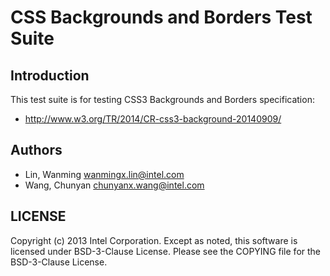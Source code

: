 # CSS Backgrounds and Borders Test Suite

## Introduction

This test suite is for testing CSS3 Backgrounds and Borders specification:
* http://www.w3.org/TR/2014/CR-css3-background-20140909/

## Authors

* Lin, Wanming <wanmingx.lin@intel.com>
* Wang, Chunyan <chunyanx.wang@intel.com>

## LICENSE

Copyright (c) 2013 Intel Corporation.
Except as noted, this software is licensed under BSD-3-Clause License.
Please see the COPYING file for the BSD-3-Clause License.
